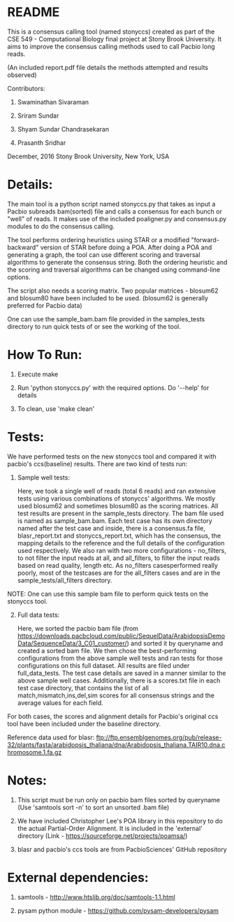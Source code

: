 # README

This is a consensus calling tool (named stonyccs) created as part of the CSE 549 - Computational Biology final project at 
Stony Brook University. It aims to improve the consensus calling methods used to call Pacbio long reads.

(An included report.pdf file details the methods attempted and results observed)

Contributors:

1) Swaminathan Sivaraman

2) Sriram Sundar

3) Shyam Sundar Chandrasekaran

4) Prasanth Sridhar

December, 2016
Stony Brook University, New York, USA

Details:
=======
The main tool is a python script named stonyccs.py that takes as input a Pacbio subreads bam(sorted) file and calls
a consensus for each bunch or "well" of reads. It makes use of the included poaligner.py and consensus.py modules 
to do the consensus calling.

The tool performs ordering heuristics using STAR or a modified "forward-backward" version of STAR before doing a POA.
After doing a POA and generating a graph, the tool can use different scoring and traversal algorithms to generate
the consensus string. Both the ordering heuristic and the scoring and traversal algorithms can be changed using
command-line options.

The script also needs a scoring matrix. Two popular matrices - blosum62 and blosum80 have been included to be used.
(blosum62 is generally preferred for Pacbio data)

One can use the sample_bam.bam file provided in the samples_tests directory to
run quick tests of or see the working of the tool.

How To Run:
==========
1) Execute make

2) Run 'python stonyccs.py' with the required options. Do '--help' for details

3) To clean, use 'make clean'

Tests:
=====
We have performed tests on the new stonyccs tool and compared it with pacbio's
ccs(baseline) results. There are two kind of tests run:

1) Sample well tests:

   Here, we took a single well of reads (total 6 reads) and ran extensive tests using
   various combinations of stonyccs' algorithms. We mostly used blosum62 and
   sometimes blosum80 as the scoring matrices. All test results are present in
   the sample_tests directory. The bam file used is named as sample_bam.bam. Each
   test case has its own directory named after the test case and inside, there is
   a consensus.fa file, blasr_report.txt and stonyccs_report.txt, which has the
   consensus, the mapping details to the reference and the full details of the
   configuration used respectively. We also ran with two more configurations - 
   no_filters, to not filter the input reads at all, and all_filters, to filter
   the input reads based on read quality, length etc. As no_filters casesperformed
   really poorly, most of the testcases are for the all_filters cases and are in the
   sample_tests/all_filters directory.

NOTE: One can use this sample bam file to perform quick tests on the stonyccs tool.

2) Full data tests:

   Here, we sorted the pacbio bam file (from https://downloads.pacbcloud.com/public/SequelData/ArabidopsisDemoData/SequenceData/3_C01_customer/)
   and sorted it by queryname and created a sorted bam file. We then chose the
   best-performing configurations from the above sample well tests and ran tests
   for those configurations on this full dataset. All results are filed under
   full_data_tests. The test case details are saved in a manner similar to the
   above sample well cases. Additionally, there is a scores.txt file in each test case
   directory, that contains the list of all match,mismatch,ins,del,sim scores for all
   consensus strings and the average values for each field.

For both cases, the scores and alignment details for Pacbio's original ccs
tool have been included under the baseline directory.

Reference data used for blasr:
ftp://ftp.ensemblgenomes.org/pub/release-32/plants/fasta/arabidopsis_thaliana/dna/Arabidopsis_thaliana.TAIR10.dna.chromosome.1.fa.gz

Notes:
=====
1) This script must be run only on pacbio bam files sorted by queryname 
   (Use 'samtools sort -n' to sort an unsorted .bam file)
   
2) We have included Christopher Lee's POA library in this repository to do the actual Partial-Order Alignment. It
   is included in the 'external' directory (Link - https://sourceforge.net/projects/poamsa/)

3) blasr and pacbio's ccs tools are from PacbioSciences' GitHub repository

External dependencies:
=====================
1) samtools - http://www.htslib.org/doc/samtools-1.1.html

2) pysam python module - https://github.com/pysam-developers/pysam

